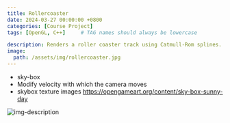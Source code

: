 ```yaml
---
title: Rollercoaster
date: 2024-03-27 00:00:00 +0800
categories: [Course Project]
tags: [OpenGL, C++]     # TAG names should always be lowercase

description: Renders a roller coaster track using Catmull-Rom splines.
image:
  path: /assets/img/rollercoaster.jpg
---
```


- sky-box
- Modify velocity with which the camera moves 
- skybox texture images <https://opengameart.org/content/sky-box-sunny-day>

![img-description](/assets/img/rollercoaster.gif)
